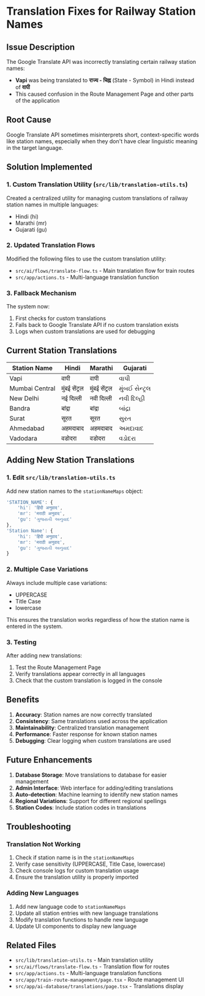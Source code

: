 # Translation Fixes for Railway Station Names

## Issue Description

The Google Translate API was incorrectly translating certain railway station names:
- **Vapi** was being translated to **राज्य - चिह्न** (State - Symbol) in Hindi instead of **वापी**
- This caused confusion in the Route Management Page and other parts of the application

## Root Cause

Google Translate API sometimes misinterprets short, context-specific words like station names, especially when they don't have clear linguistic meaning in the target language.

## Solution Implemented

### 1. Custom Translation Utility (`src/lib/translation-utils.ts`)

Created a centralized utility for managing custom translations of railway station names in multiple languages:
- Hindi (hi)
- Marathi (mr) 
- Gujarati (gu)

### 2. Updated Translation Flows

Modified the following files to use the custom translation utility:
- `src/ai/flows/translate-flow.ts` - Main translation flow for train routes
- `src/app/actions.ts` - Multi-language translation function

### 3. Fallback Mechanism

The system now:
1. First checks for custom translations
2. Falls back to Google Translate API if no custom translation exists
3. Logs when custom translations are used for debugging

## Current Station Translations

| Station Name | Hindi | Marathi | Gujarati |
|--------------|-------|---------|----------|
| Vapi | वापी | वापी | વાપી |
| Mumbai Central | मुंबई सेंट्रल | मुंबई सेंट्रल | મુંબઈ સેન્ટ્રલ |
| New Delhi | नई दिल्ली | नवी दिल्ली | નવી દિલ્હી |
| Bandra | बांद्रा | बांद्रा | બાંદ્રા |
| Surat | सूरत | सूरत | સુરત |
| Ahmedabad | अहमदाबाद | अहमदाबाद | અમદાવાદ |
| Vadodara | वडोदरा | वडोदरा | વડોદરા |

## Adding New Station Translations

### 1. Edit `src/lib/translation-utils.ts`

Add new station names to the `stationNameMaps` object:

```typescript
'STATION_NAME': {
    'hi': 'हिंदी अनुवाद',
    'mr': 'मराठी अनुवाद', 
    'gu': 'ગુજરાતી અનુવાદ'
},
'Station Name': {
    'hi': 'हिंदी अनुवाद',
    'mr': 'मराठी अनुवाद',
    'gu': 'ગુજરાતી અનુવાદ'
}
```

### 2. Multiple Case Variations

Always include multiple case variations:
- UPPERCASE
- Title Case
- lowercase

This ensures the translation works regardless of how the station name is entered in the system.

### 3. Testing

After adding new translations:
1. Test the Route Management Page
2. Verify translations appear correctly in all languages
3. Check that the custom translation is logged in the console

## Benefits

1. **Accuracy**: Station names are now correctly translated
2. **Consistency**: Same translations used across the application
3. **Maintainability**: Centralized translation management
4. **Performance**: Faster response for known station names
5. **Debugging**: Clear logging when custom translations are used

## Future Enhancements

1. **Database Storage**: Move translations to database for easier management
2. **Admin Interface**: Web interface for adding/editing translations
3. **Auto-detection**: Machine learning to identify new station names
4. **Regional Variations**: Support for different regional spellings
5. **Station Codes**: Include station codes in translations

## Troubleshooting

### Translation Not Working

1. Check if station name is in the `stationNameMaps`
2. Verify case sensitivity (UPPERCASE, Title Case, lowercase)
3. Check console logs for custom translation usage
4. Ensure the translation utility is properly imported

### Adding New Languages

1. Add new language code to `stationNameMaps`
2. Update all station entries with new language translations
3. Modify translation functions to handle new language
4. Update UI components to display new language

## Related Files

- `src/lib/translation-utils.ts` - Main translation utility
- `src/ai/flows/translate-flow.ts` - Translation flow for routes
- `src/app/actions.ts` - Multi-language translation functions
- `src/app/train-route-management/page.tsx` - Route management UI
- `src/app/ai-database/translations/page.tsx` - Translations display 